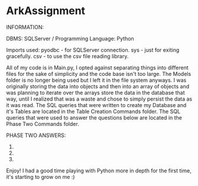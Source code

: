 # ArkAssignment

INFORMATION:

DBMS: SQLServer /
Programming Language: Python

Imports used: 
  pyodbc - for SQLServer connection.
  sys - just for exiting gracefully.
  csv - to use the csv file reading library.
  
All of my code is in Main.py, I opted against separating things into different files for the sake of simplicity and the code base isn't too large.
The Models folder is no longer being used but I left it in the file system anyways. I was originally storing the data into objects and then into an array of objects and was planning to iterate over the arrays store the data in the database that way, until I realized that was a waste and chose to simply persist the data as it was read.
The SQL queries that were written to create my Database and it's Tables are located in the Table Creation Commands folder.
The SQL queries that were used to answer the questions below are located in the Phase Two Commands folder.

PHASE TWO ANSWERS:

  1. 
  
  2.
  
  3.

Enjoy! I had a good time playing with Python more in depth for the first time, it's starting to grow on me :)
